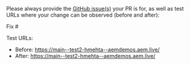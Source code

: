 Please always provide the [GitHub issue(s)](../issues) your PR is for, as well as test URLs where your change can be observed (before and after):

Fix #<gh-issue-id>

Test URLs:
- Before: https://main--test2-hmehta--aemdemos.aem.live/
- After: https://main--test2-hmehta--aemdemos.aem.live/
